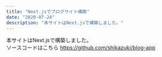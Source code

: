 ```yaml
---
title: "Next.jsでブログサイト構築"
date: "2020-07-24"
description: "本サイトはNext.jsで構築しました。"
---
```


本サイトはNext.jsで構築しました。  
ソースコードはこちら https://github.com/shikazuki/blog-app



